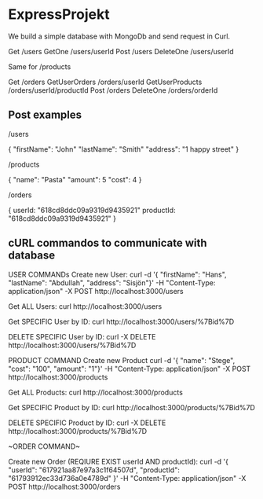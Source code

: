 # ExpressProjekt

We build a simple database with MongoDb and send request in Curl.

Get /users
GetOne /users/userId
Post /users
DeleteOne /users/userId

Same for /products

Get /orders
GetUserOrders /orders/userId
GetUserProducts /orders/userId/productId
Post /orders
DeleteOne /orders/orderId

## Post examples

/users

{
"firstName": "John"
"lastName": "Smith"
"address": "1 happy street"
}

/products

{
"name": "Pasta"
"amount": 5
"cost": 4
}

/orders

{
userId: "618cd8ddc09a9319d9435921"
productId: "618cd8ddc09a9319d9435921"
}

## cURL commandos to communicate with database

USER COMMANDs
Create new User:
curl -d '{ "firstName": "Hans", "lastName": "Abdullah", "address": "Sisjön"}' -H "Content-Type: application/json" -X POST http://localhost:3000/users

Get ALL Users:
curl http://localhost:3000/users

Get SPECIFIC User by ID:
curl http://localhost:3000/users/%7Bid%7D

DELETE SPECIFIC User by ID:
curl -X DELETE http://localhost:3000/users/%7Bid%7D

PRODUCT COMMAND
Create new Product
curl -d '{ "name": "Stege", "cost": "100", "amount": "1"}' -H "Content-Type: application/json" -X POST http://localhost:3000/products

Get ALL Products:
curl http://localhost:3000/products

Get SPECIFIC Product by ID:
curl http://localhost:3000/products/%7Bid%7D

DELETE SPECIFIC Product by ID:
curl -X DELETE http://localhost:3000/products/%7Bid%7D

~ORDER COMMAND~

Create new Order (REQIURE EXIST userId AND productId):
curl -d '{ "userId": "617921aa87e97a3c1f64507d", "productId": "61793912ec33d736a0e4789d" }' -H "Content-Type: application/json" -X POST http://localhost:3000/orders

